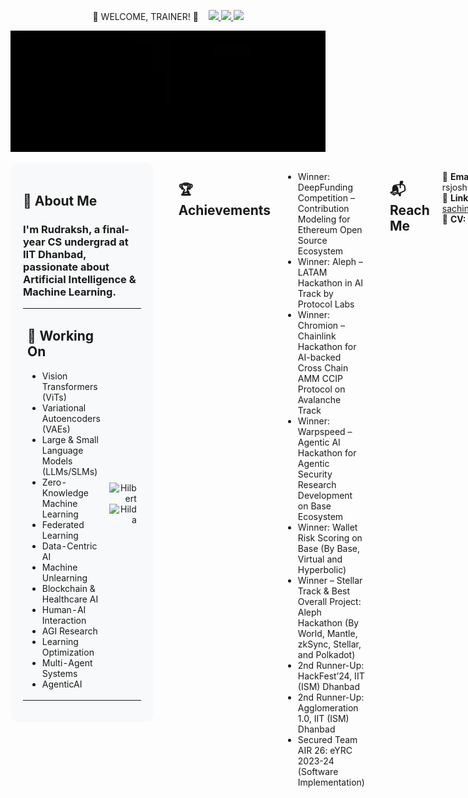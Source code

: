 <p align="center">
  🌟 WELCOME, TRAINER! 🌟
  &nbsp;&nbsp;
  <a href="https://pokemondb.net/pokedex/tepig">
    <img src="https://img.pokemondb.net/sprites/black-white-2/anim/normal/tepig.gif" width="64" />
  </a>
  <a href="https://pokemondb.net/pokedex/oshawott">
    <img src="https://img.pokemondb.net/sprites/black-white-2/anim/normal/oshawott.gif" width="64" />
  </a>
  <a href="https://pokemondb.net/pokedex/snivy">
    <img src="https://img.pokemondb.net/sprites/black-white-2/anim/normal/snivy.gif" width="64" />
  </a>
</p>

<p align="center">
  <img src="github-gif.webp" width="900" height="auto" alt="Press Start To Play" />
</p>

<!-- Content with right-aligned GIFs -->
<div style="display: flex; align-items: flex-start; justify-content: space-between; gap: 20px;">

  <!-- Left: Text Content -->
  <div style="flex: 1; background: #f8f9fa; border-radius: 12px; padding: 20px; text-align: left;">

  <h2>🧠 About Me</h2>
  <h3>
    I'm <b>Rudraksh</b>, a final-year CS undergrad at <b>IIT Dhanbad</b>, passionate about
    <b>Artificial Intelligence</b> & <b>Machine Learning</b>.
  </h3>

  <table>
  <tr>
    <td>
      <h2>🚀 Working On</h2>
      <ul>
        <li>Vision Transformers (ViTs)</li>
        <li>Variational Autoencoders (VAEs)</li>
        <li>Large & Small Language Models (LLMs/SLMs)</li>
        <li>Zero-Knowledge Machine Learning</li>
        <li>Federated Learning</li>
        <li>Data-Centric AI</li>
        <li>Machine Unlearning</li>
        <li>Blockchain & Healthcare AI</li>
        <li>Human-AI Interaction</li>
        <li>AGI Research</li>
        <li>Learning Optimization</li>
        <li>Multi-Agent Systems</li>
        <li>AgenticAI</li>
      </ul>
    </td>
    <td align="right">
      <img src="https://archives.bulbagarden.net/media/upload/a/a0/Spr_B2W2_Hilbert.png" 
           alt="Hilbert" width="180" height="180" />
      <br>
      <img src="https://archives.bulbagarden.net/media/upload/7/78/Spr_B2W2_Hilda.png" 
           alt="Hilda" width="180" height="180" />
    </td>
  </tr>
</table>
</div>

<hr>

<h2>🏆 Achievements</h2>
<ul>
  <li>Winner: DeepFunding Competition – Contribution Modeling for Ethereum Open Source Ecosystem</li>
  <li>Winner: Aleph – LATAM Hackathon in AI Track by Protocol Labs</li>
  <li>Winner: Chromion – Chainlink Hackathon for AI-backed Cross Chain AMM CCIP Protocol on Avalanche Track</li>
  <li>Winner: Warpspeed – Agentic AI Hackathon for Agentic Security Research Development on Base Ecosystem</li>
  <li>Winner: Wallet Risk Scoring on Base (By Base, Virtual and Hyperbolic)</li>
  <li>Winner – Stellar Track & Best Overall Project: Aleph Hackathon (By World, Mantle, zkSync, Stellar, and Polkadot)</li>
  <li>2nd Runner-Up: HackFest’24, IIT (ISM) Dhanbad</li>
  <li>2nd Runner-Up: Agglomeration 1.0, IIT (ISM) Dhanbad</li>
  <li>Secured Team AIR 26: eYRC 2023-24 (Software Implementation)</li>
</ul>

<hr>

<h2>📬 Reach Me</h2>
<p>
  📧 <b>Email:</b> rsjoshi0505@gmail.com <br>
  💼 <b>LinkedIn:</b> <a href="https://www.linkedin.com/in/rudraksh-sachin-joshi-75554b202/">rudraksh-sachin-joshi</a> <br>
  📄 <b>CV:</b> <a href="https://drive.google.com/file/d/1Fln0qHTpcBtLuMO51ebSi2GF9KS6Z6C8/view?usp=sharing">View Here</a>
</p>

---

<!-- Tech Stack (center aligned) -->
<div align="center">

  <h2>🚀 My Skills</h2>

  <h3>🖥️ Programming Languages</h3>
  <p>
    <img src="https://skillicons.dev/icons?i=py,c,cpp,js,ts,lua,rust,matlab,bash,powershell" />
  </p>

  <h3>🏗️ Frameworks & Libraries</h3>
  <p>
    <img src="https://skillicons.dev/icons?i=pytorch,tensorflow,sklearn,opencv,fastapi,django,flask,react,nextjs,redux,tailwind,threejs,bootstrap,d3" />
  </p>

  <h3>🗄️ Databases</h3>
  <p>
    <img src="https://skillicons.dev/icons?i=mysql,sqlite,mongodb,firebase" />
  </p>

  <h3>☁️ DevOps & Cloud</h3>
  <p>
    <img src="https://skillicons.dev/icons?i=docker,kubernetes,aws,cloudflare,nginx,vercel" />
  </p>

  <h3>🛠️ Tools & Platforms</h3>
  <p>
    <img src="https://skillicons.dev/icons?i=git,github,githubactions,gitlab,bitbucket,cmake,raspberrypi,anaconda,vscode,visualstudio,pycharm,postman,wasm,graphql,arduino" />
  </p>

</div>
